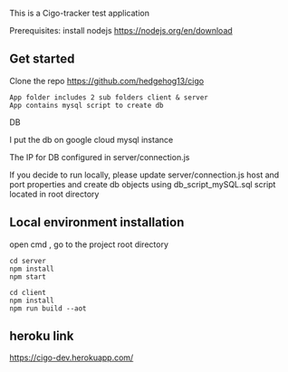 This is a Cigo-tracker test application

Prerequisites: install nodejs https://nodejs.org/en/download

## Get started
Clone the repo https://github.com/hedgehog13/cigo

```shell
App folder includes 2 sub folders client & server
App contains mysql script to create db
```

DB

I put the db on google cloud mysql instance

The IP for DB configured in server/connection.js

If you decide to run locally, please update server/connection.js host and port properties and create db objects using db_script_mySQL.sql script located in root directory

## Local environment installation
open  cmd , go to the project root directory

```shell
cd server
npm install 
npm start
```
```shell
cd client
npm install
npm run build --aot   
```

## heroku link
https://cigo-dev.herokuapp.com/

